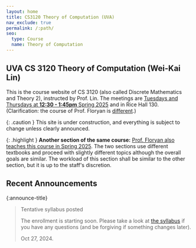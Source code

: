 ```yaml
---
layout: home
title: CS3120 Theory of Computation (UVA)
nav_exclude: true
permalink: /:path/
seo:
  type: Course
  name: Theory of Computation
---
```



UVA CS 3120 Theory of Computation (Wei-Kai Lin)
----------------------------------------
This is the course website of CS 3120 (also called Discrete Mathematics and Theory 2), instructed by Prof. Lin. The meetings are [Tuesdays and Thursdays at **12:30 - 1:45pm** Spring 2025](https://louslist.org/sectiontip.php?Semester=1252&ClassNumber=19555) and in Rice Hall 130. (Clarification: the course of Prof. Floryan is [different](https://louslist.org/sectiontip.php?Semester=1252&ClassNumber=16064).)

{: .caution }
This site is under construction, and everything is subject to change unless clearly announced.

{: .highlight }
**Another section of the same course:**
[Prof. Floryan also teaches this course in Spring 2025](https://louslist.org/sectiontip.php?Semester=1252&ClassNumber=16064). The two sections use different textbooks and proceed with slightly different topics although the overall goals are similar. The workload of this section shall be similar to the other section, but it is up to the staff's discretion.


## Recent Announcements

{:announce-title}
> Tentative syllabus posted
> 
> The enrollment is starting soon. Please take a look at [the syllabus](syllabus.md) if you have any questions (and be forgiving if something changes later).
> 
> Oct 27, 2024.



<!-- 
Welcome to CS 6222, Cryptography!
----------------------------------------

Cryptographic primitives are applied almost everywhere on the network, for instance, encryption and authentication are necessary. In this course, we will start from the theoretic foundations that consolidates our belief in cryptography, and then we will visit some essential protocols as well as recent advances in cryptography. A major theme of this course is "provable security," that is, to define the desired security and then to rigorously prove the security is achieved. Hence, students are expected to be familiar with algorithms and mathematical proofs.

Please send me an email if you have questions.

Prerequisites
---------
[CS 3120 Discrete Mathematics and Theory 2](https://uvatoc.github.io/) or equivalent course is necessary.
Also, Probability (APMA 3100) is good-to-have.

This course requires DMT2 (CS3120) because it heavily relies on the concepts such as reductions, decision problems, NP-complete and computation models like Turing machines, and some ideas from complexity. The concepts are covered in DMT2 (and sometimes partly in DSA2, CS3100). Because they are required in both BSCS and BACS, they are used directly as preliminary knowledge in the course.
Also, reading and writing formal math proofs is necessary.

Classroom
---------

**Days and Times:** Tueday/Thursday 11:00am -- 12:15pm (2024)

**Location:** Rice Hall 340 ![UVA Engineering](assets/images/uva-eng.png){:style="vertical-align: middle;"}

Instructor and TA Information
------------------------------

**Instructor:** Wei-Kai Lin [(audio)](https://www.name-coach.com/wei-kai-lin-4568fe92-7831-4780-a68c-361f76dee197), email: wklin-course (at virginia dot edu)

Office Hours and TA
------------

See [Canvas](https://canvas.its.virginia.edu).

Course Work
--------------

The course work consist of the following.

- (50%) Written homework 
- (15%) Scribe notes (this weight may change according to number of students)
- (20%) Final project (presentation and report)
- (15%) Final exam, written
- (10%, bonus) Quizzes and other

The final grade will follow the [CS Department guidelines](https://uvacsadvising.org/policies.html#cs-department-grading-guidelines).

We will use the [Canvas](https://canvas.its.virginia.edu) website to manage homework, exam, and grades. Please also use the discuss page on Canvas if you have course related questions.

### Homework

The homework submissions shall be PDF and typeset in Tex/Latex (template will be provided).

Every student shall submit homework individually. You are free to discuss with other students in this class, but in that case, you shall add an **Acknowledgement** paragraph explicitly. Similarly, you are allowed to make use of published material as long as you cite it properly with a **References** section. In any case, it is a violation if you copy text directly, or if you are unable to explain your solution orally.

Specifically, the purpose of homework (and this course) is to compare and understand security definitions and to rigorously prove or argue the security. Hence, when working on homework, the following approaches are listed from **the more preferred** to **less preferred**:

1. Using in-class materials, including lecture notes, textbook sections that are covered, or office hours.
2. Discussing with students in this class (must acknowledge it)
3. Referring to other published literature, including textbook sections that are not yet covered (must reference it)
4. Using ready-made solutions, including asking other people, using generative AI, finding solutions in previous courses in any school (let's try to avoid this)

For example, you wrote your own answer, then you searched for the problem and and then edited your answer. In this case, you should reference (cite) or acknowledge it. In general, internalize your answer and no direct copying, so that you can explain it orally. Edit history (such as Overleaf or Github) is recommended.

There may be additional rules for some homework questions.

### Scribe notes

We will ask students to scribe lecture notes and typeset in Latex (template will be provided). The notes will be posted publicly on this website. There will be roughly 22 lectures, and for each lecture we will ask at most 2 students to scribe collaborately. The notes shall be submitted in 1 lecture week (that is before the next two lectures). Depending on the number of studenets, we may increase the weight of scribing and reduce the weight of final exam.

### Final exam

The time is the same as [UVA schedule](https://registrar.virginia.edu/exam-schedule-fall-2024): Monday, December 16, 2024 9:00AM-12:00PM
(Potential alternative: Monday, December 9)

This will be in person and written one.
No collaboration is permitted on the exams. 
Students may construct a one-page (letter-size, two-sided) reference sheet for use 
during the exam, but all other resources are forbidden (no internet, textbook, other humans, magnification instruments, etc.).

### Final Project

The final project is to read research papers in the area of cryptography, to write a 2-page summary, and then to present the topic in class. In addition to summary, you are encouraged to ask novel questions or to propose novel solutions.

The project is by a group of at most two. Both students in the group get the same grade. Each group is required to submit the authors and the research topic in an 1-page proposal (4%) at mid-semester. The summary (8%) is due at the end of the semester, and the last two to five lectures will be the presentation (8%).

### Honor System

The goal of this course is to define and prove security. Ideally, all your course works shall be based on the materials given in the classroom and references. You are encouraged to read other materials, but searching for **ready-made solutions is discouraged** because it hurts the goal. Similarly, please try not to ask for solution from people out of this class, and please try not to use generative AI.

It is a violation if any of the following cases happens:
 - You copied text directly (from any source).
 - You used any material or discussion without acknowledgement or citation.
 - You are unable to explain your work orally.

Everyone is required to follow the [Honor Codes of UVA](https://honor.virginia.edu/academic-fraud) and avoid [plagiarism](https://honor.virginia.edu/plagiarism-supplement). You are recommended to use a version control system, such as Overleaf or git, so that your thought process justifies the authenticity.

Please also read [detailed policies](uva_support.md) on the use of AI, accommodations, and supports.

Course Outline
--------------

Textbooks:
- Rafael Pass and abhi shelat.
  A Course in Cryptography. 
  \[Ps\] for short.

  Available here:
  [http://www.cs.cornell.edu/courses/cs4830/2010fa/lecnotes.pdf](http://www.cs.cornell.edu/courses/cs4830/2010fa/lecnotes.pdf)


- Jonathan Katz and Yehuda Lindell.
  Introduction to Modern Cryptography.
  \[KL\] for short.

  Online access in UVA library:
  [https://search.lib.virginia.edu/sources/uva_library/items/u10203454](https://search.lib.virginia.edu/sources/uva_library/items/u10203454)

Lecture notes will be provided on this website, so the textbooks are optional.

### Syllabus (tentative)

In the first half, we focus on the necessary properties behind cryptographic primitives,
including computational indistinguishability, pseudo-randomness, and one-wayness,
and we show the direct implications such as encryption and authentication.
In the second half, we move on to more applications as well as recent progresses in cryptography.
The tentative topics are listed below.

1.  Introduction and scope. Logistics. Preliminaries.  
    Match-making. Security definition.
2.  Shannon's definition. One-time pads. Limitation of information theoretic approach.
3.  Efficient computations and efficient adversaries
4.  Private-key encryption, computational indistinguishability 
5.  Pseudo-random generators (PRG)
6.  CPA-secure encryption, pseudo-random functions (PRF)
8.  One-way functions (OWF).
10. Prime Number Theorem. Factoring problem.
11. OWF from factoring assumption. 
9.  Strong OWF from weak OWF (hardness amplification). Universal OWF.
12. Hard-core predicates. PRG from hard-core bits.
13. PRG from any OWF. 
7.  Message authentication codes (MAC). 
14. Digital signature. Identification. 
15. Collision-resistant hash functions. Birthday attack. 
16. Zero-Knowledge proofs, commitment. 
17. Oblivious RAM. 
18. Public-key encryption. Trapdoor permutations.
19. Homomorphic encryption, Fully homomorphic encryption (FHE). 
20. Garbled circuits. Oblivious transfer (OT). Secure two-party computation. 
21. Secret-sharing. Secure multi-party computation. 
22. Private information retrieval (PIR).

Additional Course Material
---------------

\[CS6222 Introduction to Cryptography (UVA, Fall 2023)\]
[https://weikailin.github.io/cs6222-fa23/](https://weikailin.github.io/cs6222-fa23/)

\[Barak\]
An Intensive Introduction to Cryptography.
[https://intensecrypto.org/public/index.html](https://intensecrypto.org/public/index.html)

\[Goldreich\]  
The Foundations of Cryptography.
[https://www.wisdom.weizmann.ac.il/~oded/foc-book.html](https://www.wisdom.weizmann.ac.il/~oded/foc-book.html).  
[online access in UVA library](https://search.lib.virginia.edu/sources/uva_library/items/u8631726).

\[Vadhan\]
Pseudorandomness.
[https://people.seas.harvard.edu/~salil/pseudorandomness/pseudorandomness-published-Dec12.pdf](https://people.seas.harvard.edu/~salil/pseudorandomness/pseudorandomness-published-Dec12.pdf)

Mike Rosulek.
The Joy of Cryptography. 
[https://joyofcryptography.com/](https://joyofcryptography.com/)

David Evans, Vladimir Kolesnikov and Mike Rosulek.
A Pragmatic Introduction to Secure Multi-Party Computation.
[https://securecomputation.org/main/](https://securecomputation.org/main/) -->